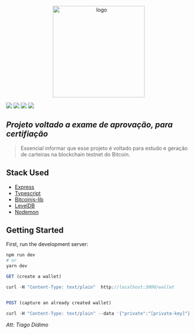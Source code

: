 <p align="center">
  <a href="https://github.com/didimojs/generate-wallet" target="blank"><img src="https://drive.google.com/uc?export=view&id=1ZaR_eyw6KOFqdGarO1W-dIrSmVEZN8p4" width="250" alt="logo" /></a>
</p>

![](https://img.shields.io/node/v/tiny-secp256k1)
![](https://img.shields.io/badge/wallet-testnet-blue)
![](https://img.shields.io/badge/release-v1.0.0-blue)
![](https://img.shields.io/badge/tag-v1.0.0-blue)

## _Projeto voltado a exame de aprovação, para certifiação_

> Essencial informar que esse projeto é voltado para estudo e geração de carteiras na blockchain testnet do Bitcoin.

## Stack Used

- [Express](http://expressjs.com/)
- [Typescript](https://www.typescriptlang.org/)
- [Bitcoinjs-lib](https://www.npmjs.com/package/bitcoinjs-lib/)
- [LevelDB](https://www.npmjs.com/package/level/)
- [Nodemon](https://nodemon.io/)

## Getting Started

First, run the development server:

```bash
npm run dev
# or
yarn dev
```

```javascript
GET (create a wallet)

curl -H "Content-Type: text/plain"  http://localhost:3000/wallet


POST (capture an already created wallet)

curl -H "Content-Type: text/plain" --data '{"private":"[private-key]"}' http://localhost:3000/wallet

```

_Att: Tiago Dídimo_
